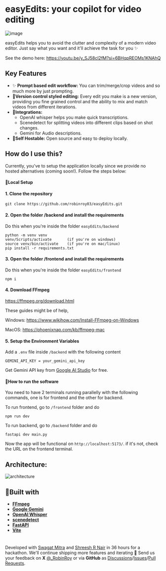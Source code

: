# easyEdits: your copilot for video editing

![image](https://github.com/user-attachments/assets/18563506-65d6-4ea4-91df-2913dc9c2314)

easyEdits helps you to avoid the clutter and complexity of a modern video editor. Just say what you want and it'll achieve the task for you ✨

See the demo here: https://youtu.be/y_SJ58cl2fM?si=6BHqpREOMs1KNAhQ

## Key Features
- ✨ **Prompt based edit workflow:** You can trim/merge/crop videos and so much more by just prompting.
- 🌿**Version control styled editing:** Every edit you make is a new version, providing you fine grained control and the ability to mix and match videos from different iterations.
- 🔗**Integrations:**
    - OpenAI whisper helps you make quick transcriptions.
    - Scenedetect for splitting videos into different clips based on shot changes.
    - Gemini for Audio descriptions.
- 🏡**Self Hostable:** Open source and easy to deploy locally.

## How do I use this?

Currently, you've to setup the application locally since we provide no hosted alternatives (coming soon!). Follow the steps below:
#### 🦄Local Setup
#### 1. **Clone the repository**

````
git clone https://github.com/robinroy03/easyEdits.git
````
#### 2. **Open the folder /backend and install the requirements**
Do this when you're inside the folder `easyEdits/backend`
```
python -m venv venv
venv/Scripts/activate       (if you're on windows)
source venv/bin/activate    (if you're on mac/linux)
pip install -r requirements.txt
```
#### 3. **Open the folder /frontend and install the requirements**
Do this when you're inside the folder `easyEdits/frontend`
```
npm i
```
#### 4. **Download FFmpeg**
https://ffmpeg.org/download.html

These guides might be of help,

Windows: https://www.wikihow.com/Install-FFmpeg-on-Windows

MacOS: https://phoenixnap.com/kb/ffmpeg-mac

#### 5. **Setup the Environment Variables**
Add a `.env` file inside `/backend` with the following content
```
GEMINI_API_KEY = your_gemini_api_key
```
Get Gemini API key from [Google AI Studio](http://aistudio.google.com/) for free.

#### 🤩How to run the software
You need to have 2 terminals running parallelly with the following commands, one is for frontend and the other for backend.

To run frontend, go to `/frontend` folder and do
```
npm run dev
```
To run backend, go to `/backend` folder and do
```
fastapi dev main.py
```

Now the app will be functional on `http://localhost:5173/`. if it's not, check the URL on the frontend terminal.

## Architecture:
![architecture](https://github.com/user-attachments/assets/5dab916a-2ba8-40d9-afed-b52f0cd66c18)

## 💫Built with
* **[FFmpeg](https://ffmpeg.org/)** 
* **[Google Gemini](https://deepmind.google/technologies/gemini/)**
* **[OpenAI Whisper](https://openai.com/index/whisper/)**
* **[scenedetect](https://pypi.org/project/scenedetect/)**
* **[FastAPI](https://fastapi.tiangolo.com/)** 
* **[Vite](https://vite.dev/)**

#

Developed with [Swagat Mitra](https://github.com/swagatmitra22) and [Shreesh R Nair](https://github.com/Shreesh-Nair) in 36 hours for a hackathon. We'll continue shipping more features and iterating 🚀 Send us your feedback on **X** [@_RobinRoy](https://x.com/_RobinRoy) or via **GitHub** as [Discussions](https://github.com/robinroy03/easyEdits/discussions)/[Issues](https://github.com/robinroy03/easyEdits/issues)/[Pull Requests](https://github.com/robinroy03/easyEdits/pulls).
